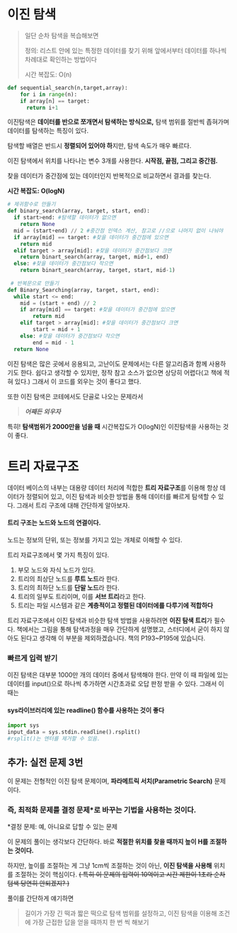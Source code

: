 # 이진 탐색

> 일단 순차 탐색을 복습해보면
>
> 정의: 리스트 안에 있는 특정한 데이터를 찾기 위해 앞에서부터 데이터를 하나씩 차례대로 확인하는 방법이다
>
> 시간 복잡도: O(n)

~~~python
def sequential_search(n,target,array):
	for i in range(n):
    if array[n] == target:
      return i+1
~~~

이진탐색은 **데이터를 반으로 쪼개면서 탐색하는 방식으로,** 탐색 범위를 절반씩 좁혀가며 데이터를 탐색하는 특징이 있다. 

탐색할 배열은 반드시 **정렬되어 있어야 하**지만, 탐색 속도가 매우 빠르다. 

이진 탐색에서 위치를 나타나는 변수 3개를 사용한다. **시작점, 끝점, 그리고 중간점.**

찾을 데이터가 중간점에 있는 데이터인지 반복적으로 비교하면서 결과를 찾는다.

**시간 복잡도: O(logN)**

~~~python
# 제귀함수로 만들기
def binary_search(array, target, start, end):
  if start>end: #탐색할 데이터가 없으면
    return None
  mid = (start+end) // 2 #중간점 인덱스 계산, 참고로 //으로 나머지 없이 나눠야
  if array[mid] == target: #찾을 데이터가 중간점에 있으면
    return mid
  elif target > array[mid]: #찾을 데이터가 중간점보다 크면
    return binart_search(array, target, mid+1, end) 
  else: #찾을 데이터가 중간점보다 작으면
    return binart_search(array, target, start, mid-1)
  
 # 반복문으로 만들기
def Binary_Searching(array, target, start, end):
  while start <= end:
    mid = (start + end) // 2
    if array[mid] == target: #찾을 데이터가 중간점에 있으면
    	return mid
  	elif target > array[mid]: #찾을 데이터가 중간점보다 크면
    	start = mid + 1
  	else: #찾을 데이터가 중간점보다 작으면
    	end = mid - 1
  return None
~~~

이진 탐색은 많은 곳에서 응용되고, 고난이도 문제에서는 다른 알고리즘과 함께 사용하기도 한다. 쉽다고 생각할 수 있지만, 정작 참고 소스가 없으면 상당히 어렵다(고 책에 적혀 있다.) 그래서 이 코드를 외우는 것이 좋다고 했다.

또한 이진 탐색은 코테에서도 단골로 나오는 문제라서 

> ***어째든 외우자***

특히! **탐색범위가 2000만을 넘을 때** 시간복잡도가 O(logN)인 이진탐색을 사용하는 것이 좋다. 

# 트리 자료구조

데이터 베이스의 내부는 대용량 데이터 처리에 적합한 **트리 자료구조**를 이용해 항상 데이터가 정렬되어 있고, 이진 탐색과 비슷한 방법을 통해 데이터를 빠르게 탐색할 수 있다. 그래서 트리 구조에 대해 간단하게 알아보자.

#### 트리 구조는 **노드와 노드의 연결**이다. 

노드는 정보의 단위, 또는 정보를 가지고 있는 개체로 이해할 수 있다.

트리 자료구조에서 몇 가지 특징이 있다. 

1. 부모 노드와 자식 노드가 있다.
2. 트리의 최상단 노드를 **루트 노드**라 한다.
3. 트리의 최하단 노드를 **단말 노드**라 한다.
4. 트리의 일부도 트리이며, 이를 **서브 트리**라고 한다.
5. 트리는 파일 시스템과 같은 **계층적이고 정렬된 데이터에를 다루기에 적합하다**

트리 자료구조에서 이진 탐색과 비슷한 탐색 방법을 사용하려면 **이진 탐색 트리**가 필수다. 책에서는 그림을 통해 탐색과정을 매우 간단하게 설명했고, 스터디에서 굳이 하지 않아도 된다고 생각해 이 부분을 제외하겠습니다.  책의 P193~P195에 있습니다. 

### 빠르게 입력 받기

이진 탐색은 대부분 1000만 개의 데이터 중에서 탐색해야 한다. 만약 이 때 파일에 있는 데이터를 input()으로 하나씩 추가하면 시간초과로 오답 판정 받을 수 있다. 그래서 이 때는

#### sys라이브러리에 있는 readline() 함수를 사용하는 것이 좋다

~~~ python
import sys
input_data = sys.stdin.readline().rsplit()
#rsplit()는 엔터를 제거할 수 있음.
~~~

## 추가: 실전 문제 3번

이 문제는 전형적인 이진 탐색 문제이며, **파라메트릭 서치(Parametric Search)** 문제이다. 

### 즉, 최적화 문제를 결정 문제*로 바꾸는 기법을 사용하는 것이다. 

*결정 문제: 예, 아니요로 답할 수 있는 문제

이 문제의 풀이는 생각보다 간단하다. 바로 **적절한 위치를 찾을 때까지 높이 H를 조절하는 것이다.**

하지만, 높이를 조절하는 게 그냥 1cm씩 조절하는 것이 아닌, **이진 탐색을 사용해** 위치를 조절하는 것이 핵심이다. ~~( 특히 이 문제의 입력이 10억이고 시간 제한이 1초라 순차 텀색 당연히 안되겠지? )~~

풀이를 간단하게 얘기하면

> 길이가 가장 긴 떡과 짧은 떡으로 탐색 범위를 설정하고, 이진 탐색을 이용해 조건에 가장 근접한 답을 얻을 때까지 한 번 씩 해보기 

